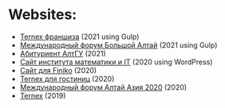 # Websites:

* [Ternex франшиза](https://ternex.ru/franchise/) (2021 using Gulp)
* [Международный форум Большой Алтай](http://altai2021.asu.ru/) (2021 using Gulp)
* [Абитуриент АлтГУ](https://abiturient.asu.ru/) (2021)
* [Сайт института математики и IT](http://www.math.asu.ru/) (2020 using WordPress)
* [Сайт для Finiko](https://quetan.github.io/finiko) (2020)
* [Ternex для гостиниц](https://ternex.ru/hotels/) (2020)
* [Международный форум Алтай Азия 2020](http://altaiasia2020.asu.ru/) (2020)
* [Ternex](https://ternex.ru) (2019) 

